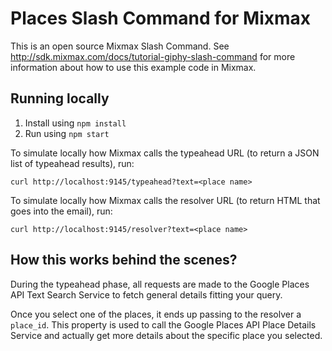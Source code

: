 # Places Slash Command for Mixmax

This is an open source Mixmax Slash Command. See <http://sdk.mixmax.com/docs/tutorial-giphy-slash-command> for more information about how to use this example code in Mixmax.

## Running locally

1. Install using `npm install`
2. Run using `npm start`

To simulate locally how Mixmax calls the typeahead URL (to return a JSON list of typeahead results), run:

```
curl http://localhost:9145/typeahead?text=<place name>
```

To simulate locally how Mixmax calls the resolver URL (to return HTML that goes into the email), run:

```
curl http://localhost:9145/resolver?text=<place name>
```


## How this works behind the scenes?

During the typeahead phase, all requests are made to the Google Places API Text Search Service to fetch general details fitting your query. 

Once you select one of the places, it ends up passing to the resolver a ```place_id```. This property is used to call the Google Places API Place Details Service and actually get more details about the specific place you selected. 
